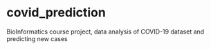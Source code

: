 # covid_prediction
BioInformatics course project, data analysis of COVID-19 dataset and predicting new cases
